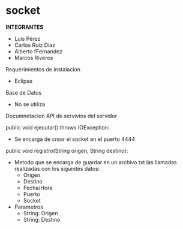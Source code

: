 # socket

<b>INTEGRANTES</b>
- Luis Pérez
- Carlos Ruiz Díaz
- Alberto fFernandez
- Marcos Riveros


Requerimientos de Instalacion
- Eclipse

Base de Datos
- No se utiliza

Documnetacion API de servivios del servidor

public void ejecutar() throws IOException:
   - Se encarga de crear el socket en el puerto 4444
  
public void registro(String origen, String destino):
   - Metodo que se encarga de guardar en un archivo txt las llamadas realizadas con los siguintes datos:
      * Origen
      * Destino
      * Fecha/Hora
      * Puerto
      * Socket
   - Parametros
      * String: Origen
      * String: Destino
      

